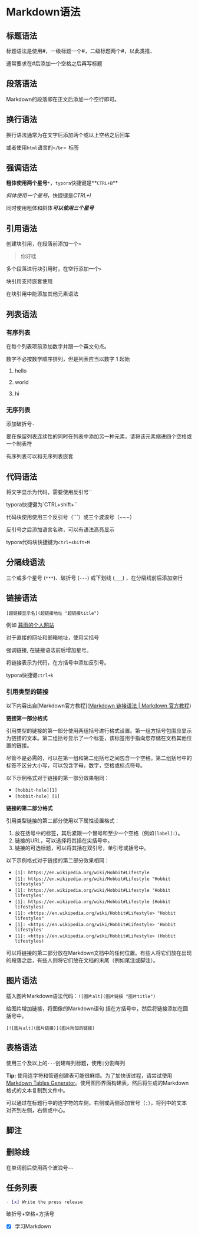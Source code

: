 # Markdown语法



## 标题语法

标题语法是使用#，一级标题一个#，二级标题两个#，以此类推、

通常要求在#后添加一个空格之后再写标题



## 段落语法

Markdown的段落即在正文后添加一个空行即可。



## 换行语法

换行语法通常为在文字后添加两个或以上空格之后回车

或者使用`html`语言的`</br> `标签



## 强调语法

**粗体使用两个星号**`*`，`typora`快捷键是**`CTRL+B`**

*斜体使用一个星号*，快捷键是*CTRL+I*

同时使用粗体和斜体***可以使用三个星号***



## 引用语法

创建块引用，在段落前添加一个`>`

> 你好哇

多个段落进行块引用时，在空行添加一个`>`

块引用支持嵌套使用

> >
> >
> >>
> >>
> >>>
> >>>
> >>>>
> >>>>
> >>>>

在块引用中能添加其他元素语法



## 列表语法



### 有序列表

在每个列表项前添加数字并跟一个英文句点。

数字不必按数学顺序排列，但是列表应当以数字 1 起始

1. hello

1. world

1. hi

### 无序列表

添加破折号`-`



要在保留列表连续性的同时在列表中添加另一种元素，请将该元素缩进四个空格或一个制表符

有序列表可以和无序列表嵌套



## 代码语法

将文字显示为代码，需要使用反引号``

typora快捷键为`CTRL+shift+\``

代码块使用使用三个反引号（```）或三个波浪号（~~~）

反引号之后添加语言名称，可以有语法高亮显示

typora代码块快捷键为`ctrl+shift+M`



## 分隔线语法

三个或多个星号 (`***`)、破折号 (`---`) 或下划线 (`___`) ，在分隔线前后添加空行



## 链接语法

`[超链接显示名](超链接地址 "超链接title")`

例如 [暮雨的个人网站](https://muyu1376.xyz "很好的个人网站")

对于直接的网址和邮箱地址，使用尖括号

强调链接, 在链接语法前后增加星号。 

将链接表示为代码，在方括号中添加反引号。

typora快捷键`ctrl+k`

### 引用类型的链接

以下内容出自[Markdown官方教程]([Markdown 链接语法 | Markdown 官方教程](https://markdown.com.cn/basic-syntax/links.html))

**链接第一部分格式**

引用类型的链接的第一部分使用两组括号进行格式设置。第一组方括号包围应显示为链接的文本。第二组括号显示了一个标签，该标签用于指向您存储在文档其他位置的链接。

尽管不是必需的，可以在第一组和第二组括号之间包含一个空格。第二组括号中的标签不区分大小写，可以包含字母，数字，空格或标点符号。

以下示例格式对于链接的第一部分效果相同：

- `[hobbit-hole][1]`
- `[hobbit-hole] [1]`

**链接的第二部分格式**

引用类型链接的第二部分使用以下属性设置格式：

1. 放在括号中的标签，其后紧跟一个冒号和至少一个空格（例如`[label]:`）。
2. 链接的URL，可以选择将其括在尖括号中。
3. 链接的可选标题，可以将其括在双引号，单引号或括号中。

以下示例格式对于链接的第二部分效果相同：

- `[1]: https://en.wikipedia.org/wiki/Hobbit#Lifestyle`
- `[1]: https://en.wikipedia.org/wiki/Hobbit#Lifestyle "Hobbit lifestyles"`
- `[1]: https://en.wikipedia.org/wiki/Hobbit#Lifestyle 'Hobbit lifestyles'`
- `[1]: https://en.wikipedia.org/wiki/Hobbit#Lifestyle (Hobbit lifestyles)`
- `[1]: <https://en.wikipedia.org/wiki/Hobbit#Lifestyle> "Hobbit lifestyles"`
- `[1]: <https://en.wikipedia.org/wiki/Hobbit#Lifestyle> 'Hobbit lifestyles'`
- `[1]: <https://en.wikipedia.org/wiki/Hobbit#Lifestyle> (Hobbit lifestyles)`

可以将链接的第二部分放在Markdown文档中的任何位置。有些人将它们放在出现的段落之后，有些人则将它们放在文档的末尾（例如尾注或脚注）。



## 图片语法

插入图片Markdown语法代码：`![图片alt](图片链接 "图片title")`

给图片增加链接，将图像的Markdown语句 括在方括号中，然后将链接添加在圆括号中。

`[![图片alt](图片链接)](图片附加的链接)`



## 表格语法

使用三个及以上的`---`创建每列标题，使用`|`分割每列

**Tip:** 使用连字符和管道创建表可能很麻烦。为了加快该过程，请尝试使用[Markdown Tables Generator](https://www.tablesgenerator.com/markdown_tables)。使用图形界面构建表，然后将生成的Markdown格式的文本复制到文件中。

可以通过在标题行中的连字符的左侧，右侧或两侧添加冒号（`:`），将列中的文本对齐到左侧，右侧或中心。

## 脚注

[^1]: My footnote.



## 删除线

在单词前后使用两个波浪号`~~`



## 任务列表

~~~markdown
- [x] Write the press release
~~~

破折号+空格+方括号

- [x] 学习Markdown
